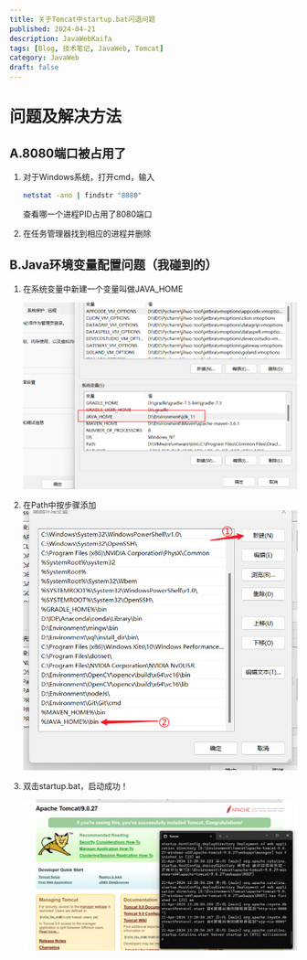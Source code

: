 ```yaml
---
title: 关于Tomcat中startup.bat闪退问题
published: 2024-04-21
description: JavaWebKaifa
tags: [Blog, 技术笔记, JavaWeb, Tomcat]
category: JavaWeb
draft: false
---
```


# 问题及解决方法

## A.8080端口被占用了

1. 对于Windows系统，打开cmd，输入
    ```bash
    netstat -ano | findstr "8080"
    ```
    
    查看哪一个进程PID占用了8080端口
    
1. 在任务管理器找到相应的进程并删除

    

## B.Java环境变量配置问题（我碰到的）

1. 在系统变量中新建一个变量叫做JAVA_HOME

   ![image-20240421131705863](https://raw.githubusercontent.com/PasserByNaOH/PicGo/main/blogPic/image-20240421131705863.png)

2. 在Path中按步骤添加
   ![image-20240421131929217](https://raw.githubusercontent.com/PasserByNaOH/PicGo/main/blogPic/image-20240421131929217.png)
   
3. 双击startup.bat，启动成功！

   ![image-20240421132159473](https://raw.githubusercontent.com/PasserByNaOH/PicGo/main/blogPic/image-20240421132159473.png)




